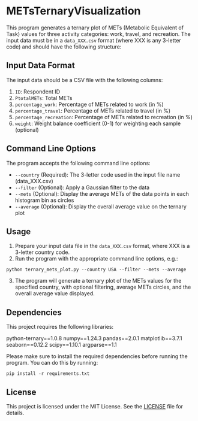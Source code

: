 
# METsTernaryVisualization

This program generates a ternary plot of METs (Metabolic Equivalent of Task) values for three activity categories: work, travel, and recreation. The input data must be in a `data_XXX.csv` format (where XXX is any 3-letter code) and should have the following structure:

## Input Data Format

The input data should be a CSV file with the following columns:

1. `ID`: Respondent ID
2. `PtotalMETs`: Total METs
3. `percentage_work`: Percentage of METs related to work (in %)
4. `percentage_travel`: Percentage of METs related to travel (in %)
5. `percentage_recreation`: Percentage of METs related to recreation (in %)
6. `weight`: Weight balance coefficient (0-1) for weighting each sample (optional)

## Command Line Options

The program accepts the following command line options:

- `--country` (Required): The 3-letter code used in the input file name (data_XXX.csv)
- `--filter` (Optional): Apply a Gaussian filter to the data
- `--mets` (Optional): Display the average METs of the data points in each histogram bin as circles
- `--average` (Optional): Display the overall average value on the ternary plot

## Usage

1. Prepare your input data file in the `data_XXX.csv` format, where XXX is a 3-letter country code.
2. Run the program with the appropriate command line options, e.g.:

```
python ternary_mets_plot.py --country USA --filter --mets --average
```

3. The program will generate a ternary plot of the METs values for the specified country, with optional filtering, average METs circles, and the overall average value displayed.

## Dependencies

This project requires the following libraries:

python-ternary==1.0.8
numpy==1.24.3
pandas==2.0.1
matplotlib==3.7.1
seaborn==0.12.2
scipy==1.10.1
argparse==1.1

Please make sure to install the required dependencies before running the program. You can do this by running:

```
pip install -r requirements.txt
```

## License

This project is licensed under the MIT License. See the [LICENSE](LICENSE) file for details.
